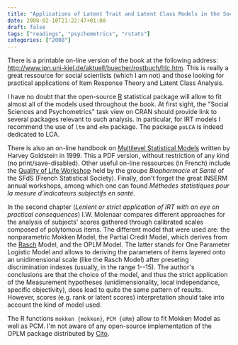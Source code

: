 ```yaml
---
title: "Applications of Latent Trait and Latent Class Models in the Social Sciences"
date: 2008-02-10T21:22:47+01:00
draft: false
tags: ["readings", "psychometrics", "rstats"]
categories: ["2008"]
---
```


There is a printable on-line version of the book at the following address: <http://www.ipn.uni-kiel.de/aktuell/buecher/rostbuch/ltlc.htm>. This is really a great ressource for social scientists (which I am not) and those looking for practical applications of Item Response Theory and Latent Class Analysis.

I have no doubt that the open-source [R][R] statistical package will allow to fit almost all of the models used throughout the book. At first sight, the "Social Sciences and Psychometrics" task view on CRAN should provide link to several packages relevant to such analysis. In particular, for IRT models I recommend the use of `ltm` and `eRm` package. The package `poLCA` is indeed dedicated to LCA.

There is also an on-line handbook on [Multilevel Statistical Models][Multilevel Statistical Models] written by Harvey Goldstein in 1999. This a PDF version, without restriction of any kind (no print/save-disabled). Other useful on-line ressources (in French) include the [Quality of Life Workshop][Quality of Life Workshop] held by the groupe *Biopharmacie et Santé* of the SFdS (French Statistical Society). Finally, don't forget the great INSERM annual workshops, among which one can found *Méthodes statistiques pour la mesure d'indicateurs subjectifs en santé*.

In the second chapter (*Lenient or strict application of IRT with an eye on practical consequences*) I.W. Molenaar compares different approaches for the analysis of subjects' scores gathered through calibrated scales composed of polytomous items. The different model that were used are: the nonparametric Mokken Model, the Partial Credit Model, which derives from the [Rasch][Rasch] Model, and the OPLM Model. The latter stands for One Parameter Logistic Model and allows to deriving the parameters of items layered onto an unidimensional scale (like the Rasch Model) after preseting discrimination indexes (usually, in the range 1--15). The author's conclusions are that the choice of the model, and thus the strict application of the Measurement hypotheses (unidimensionality, local independance, specific objectivity), does lead to quite the same pattern of results. However, scores (e.g. rank or latent scores) interpretation should take into account the kind of model used.

The R functions `mokken {mokken}`, `PCM {eRm}` allow to fit Mokken Model as well as PCM. I'm not aware of any open-source implementation of the OPLM package distributed by [Cito][Cito].


[R]: http://www.cran.r-project.org/ "R"
[Multilevel Statistical Models]: http://www.soziologie.uni-halle.de/langer/multilevel/books/goldstein.pdf "MSM"
[Quality of Life Workshop]: http://pagesperso-orange.fr/european-seminar-survival-qol/QoL-SFdS/ "Quality of Life Workshop"
[Rasch]: http://en.wikipedia.org/wiki/Rasch_model "Rasch"
[Cito]: http://www.cito.nl "Cito"